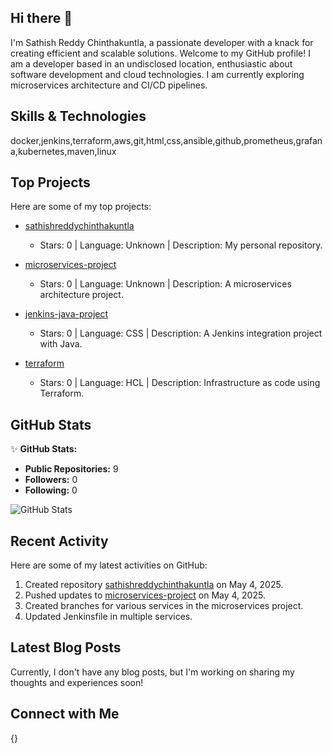 ## Hi there 👋
I'm Sathish Reddy Chinthakuntla, a passionate developer with a knack for creating efficient and scalable solutions. Welcome to my GitHub profile!
I am a developer based in an undisclosed location, enthusiastic about software development and cloud technologies. I am currently exploring microservices architecture and CI/CD pipelines.
## Skills & Technologies
docker,jenkins,terraform,aws,git,html,css,ansible,github,prometheus,grafana,kubernetes,maven,linux
## Top Projects
Here are some of my top projects:
- [sathishreddychinthakuntla](https://github.com/sathishreddychinthakuntla/sathishreddychinthakuntla)
  - Stars: 0 | Language: Unknown | Description: My personal repository.
- [microservices-project](https://github.com/sathishreddychinthakuntla/microservices-project)
  - Stars: 0 | Language: Unknown | Description: A microservices architecture project.

- [jenkins-java-project](https://github.com/sathishreddychinthakuntla/jenkins-java-project)
  - Stars: 0 | Language: CSS | Description: A Jenkins integration project with Java.

- [terraform](https://github.com/sathishreddychinthakuntla/terraform)
  - Stars: 0 | Language: HCL | Description: Infrastructure as code using Terraform.

## GitHub Stats

✨ **GitHub Stats:**

- **Public Repositories:** 9
- **Followers:** 0
- **Following:** 0

![GitHub Stats](https://github-readme-stats.vercel.app/api?username=sathishreddychinthakuntla&show_icons=true&theme=radical)

## Recent Activity

Here are some of my latest activities on GitHub:

1. Created repository [sathishreddychinthakuntla](https://github.com/sathishreddychinthakuntla/sathishreddychinthakuntla) on May 4, 2025.
2. Pushed updates to [microservices-project](https://github.com/sathishreddychinthakuntla/microservices-project) on May 4, 2025.
3. Created branches for various services in the microservices project.
4. Updated Jenkinsfile in multiple services.

## Latest Blog Posts

Currently, I don't have any blog posts, but I'm working on sharing my thoughts and experiences soon!

## Connect with Me

{}
<!--## Hi there! 👋

I'm **Sathish Reddy Chinthakuntla**, a passionate developer with a knack for creating efficient and scalable applications. I love exploring new technologies and building projects that make a difference. Let's connect and collaborate!

## About Me

I'm a software developer based in an undisclosed location. I enjoy working on various projects that challenge my skills and push my limits. I currently have a strong interest in microservices architecture and cloud technologies.

## Skills & Technologies

docker,git,jenkins,terraform,react,html,css,aws,github,githubactions,maven,kubernetes,linux,prometheus,grafana,ansible

## Top Projects

- [sathishreddychinthakuntla](https://github.com/sathishreddychinthakuntla/sathishreddychinthakuntla) - A personal repository showcasing my development journey. **Stars:** 0 | **Language:** Not specified
- [microservices-project](https://github.com/sathishreddychinthakuntla/microservices-project) - A project implementing microservices architecture with various services. **Stars:** 0 | **Language:** Not specified
- [jenkins-java-project](https://github.com/sathishreddychinthakuntla/jenkins-java-project) - A Jenkins project for CI/CD processes. **Stars:** 0 | **Language:** CSS
- [terraform](https://github.com/sathishreddychinthakuntla/terraform) - Infrastructure as code using Terraform. **Stars:** 0 | **Language:** HCL
- [paytmcode](https://github.com/sathishreddychinthakuntla/paytmcode) - A codebase for a payment integration project. **Stars:** 0 | **Language:** Not specified

## GitHub Stats

🌟 **Public Repositories:** 9  
👥 **Followers:** 0  
🔗 **Following:** 0  
![GitHub Stats](https://github-readme-stats.vercel.app/api?username=sathishreddychinthakuntla&show_icons=true&hide_title=true)

## Recent Activity

- **Created** repository [sathishreddychinthakuntla](https://github.com/sathishreddychinthakuntla/sathishreddychinthakuntla) on 2025-05-04
- **Pushed** updates to [microservices-project](https://github.com/sathishreddychinthakuntla/microservices-project) on 2025-05-04
- **Updated** Jenkinsfile in [microservices-project](https://github.com/sathishreddychinthakuntla/microservices-project) on 2025-05-04

## Latest Blog Posts

Currently, I don't have any blog posts to share. Stay tuned for updates!

## Connect with Me

{}
**sathishreddychinthakuntla/sathishreddychinthakuntla** is a ✨ _special_ ✨ repository because its `README.md` (this file) appears on your GitHub profile.

Here are some ideas to get you started:

- 🔭 I’m currently working on ...
- 🌱 I’m currently learning ...
- 👯 I’m looking to collaborate on ...
- 🤔 I’m looking for help with ...
- 💬 Ask me about ...
- 📫 How to reach me: ...
- 😄 Pronouns: ...
- ⚡ Fun fact: ...
-->
